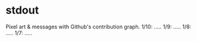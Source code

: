 # stdout
Pixel art &amp; messages with Github's contribution graph.
1/10: .....
1/9: .....
1/8: .....
1/7: .....

